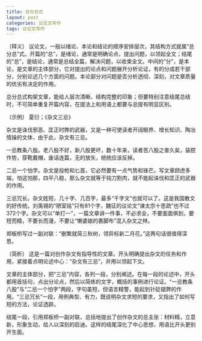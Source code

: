 ```yaml
---
title: 总分总式
layout: post
categories: 议论文写作
tags: 议论文写作
---
```


〔释义〕 议论文，一般以绪论、本论和结论的顺序安排层次，其结构方式就属“总分总”式。开篇的“总”，是绪论，通常是明确论点，提出问题，以领起全文；结尾的“总”，是结论，通常是总结全篇，解决问题，以收束全文。中间的“分”，是本论，是文章的主体部分，它对提出的论点和问题展开分析论证，有的分成若干部分，分别论述几个方面的问题。本论部分对问题是否分析透彻、深刻，对文章质量的优劣有决定的作用。

总分总式构架文章，能给人层次清晰、结构完整的印象；但要特别注意结尾总结时，不可简单重复开篇内容，在提法上和用语上都要与总提有明显区别。

〔示例〕 夏衍；《杂文三忌》

杂文是诛伐邪恶、匡正时弊的武器，又是一种可使读者开阔眼界、增长知识、陶冶情操的文体，由于此，杂文有三忌。

一忌教条八股。老八股不好，新八股更坏，数十年来，读者苦八股之害久矣，装腔作势，穿靴戴帽，废话连篇，无的放矢，统统应该反掉。

二忌一个怕字。杂文是投枪和匕首，它必然要有一点气势和锋芒。写文章顾虑多端，怕这怕那，四平八稳，那么杂文就等于钝刀割肉，就不能起诛伐和匡正的武器的作用。

三忌冗长。杂文姓短，几十字、几百字，最多“千字文”也就可以了。这是我国散文的好传统。刘禹锡的“陋室铭”只有81个字，魏征的议论文“谏太宗十思疏”也不过372个字。杂文可以“单打一”，一篇文章讲一件事，不必求全，不要面面俱到，要短而精，不要长而漫，不要让“懒婆娘的裹脚布”混入杂文之林。

郑板桥写过一副对联：“删繁就简三秋树，领异标新二月花。”这两句话很值得深思。

〔简析〕 这是一篇对创作杂文有指导性的文章。开头明确提出杂文的任务和作用，紧接着点明论述中心：“杂文有三忌”，并用以领起下文。

文章的主体部分，把“三忌”内容，各列一段，分别阐述。在每一段的论述中，开头都用首括句，点出分论点，然后以简练的文字，概括的事例进行论证。“一忌教条八股”与“二忌一个怕字”两段，字句虽短，但语言精警，能起到针砭锢弊的作用。“三忌冗长”一段，用例典型、有力，既说明杂文求短的要求，又指出了如何写短的方法，论证透辟。

结尾一段，引用郑板桥一副对联，总括地提出了创作杂文的总主张：材料精，立意新，形象生动，给人以深刻的启迪。这样的结尾深化了中心思想，用语比开头更别开生面。 